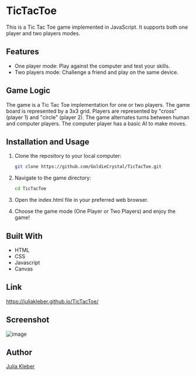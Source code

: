 # TicTacToe

This is a Tic Tac Toe game implemented in JavaScript. It supports both one player and two players modes.

## Features

* One player mode: Play against the computer and test your skills.
* Two players mode: Challenge a friend and play on the same device.

## Game Logic

The game is a Tic Tac Toe implementation for one or two players.
The game board is represented by a 3x3 grid.
Players are represented by "cross" (player 1) and "circle" (player 2).
The game alternates turns between human and computer players.
The computer player has a basic AI to make moves.

## Installation and Usage

1. Clone the repository to your local computer:

   ```bash
   git clone https://github.com/GoldieCrystal/TicTacToe.git

2. Navigate to the game directory:
   
   ```bash
   cd TicTacToe

3. Open the index.html file in your preferred web browser.

4. Choose the game mode (One Player or Two Players) and enjoy the game!

## Built With

- HTML
- CSS
- Javascript
- Canvas

## Link

https://juliakleber.github.io/TicTacToe/

## Screenshot

![image](https://github.com/GoldieCrystal/TicTacToe/assets/142741980/925d3a92-0268-41c1-ac29-efec7117bf03)

## Author

[Julia Kleber](https://github.com/JuliaKleber)
